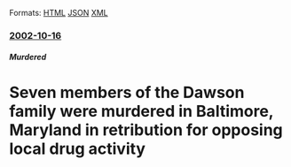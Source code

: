 
Formats: [HTML](/news/2002/10/16/seven-members-of-the-dawson-family-were-murdered-in-baltimore-maryland-in-retribution-for-opposing-local-drug-activity.html)  [JSON](/news/2002/10/16/seven-members-of-the-dawson-family-were-murdered-in-baltimore-maryland-in-retribution-for-opposing-local-drug-activity.json)  [XML](/news/2002/10/16/seven-members-of-the-dawson-family-were-murdered-in-baltimore-maryland-in-retribution-for-opposing-local-drug-activity.xml)  

### [2002-10-16](/news/2002/10/16/index.md)

##### Murdered
#  Seven members of the Dawson family were murdered in Baltimore, Maryland in retribution for opposing local drug activity




